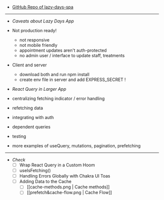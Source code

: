 - [GitHub Repo of lazy-days-spa](https://github.com/bonnie/udemy-REACT-QUERY/tree/react-query-v4/completed-apps/lazy-days-spa)

---

- _Caveats about Lazy Days App_
- Not production ready!
  - not responsive
  - not mobile friendly
  - appointment updates aren't auth-protected
  - no admin user / interface to update staff, treatments
- Client and server

  - download both and run npm install
  - create env file in server and add EXPRESS_SECRET !

- _React Query in Larger App_
- centralizing fetching indicator / error handling
- refetching data
- integrating with auth
- dependent queries
- testing
- more examples of useQuery, mutations, pagination, prefetching

---

- _Check_
  - [ ] Wrap React Query in a Custom Hoom
  - [ ] useIsFetching()
  - [ ] Handling Errors Globally with Chakra UI Toas
  - [ ]  Adding Data to the Cache
	  - [ ] [[cache-methods.png | Cache methods]]
	  - [ ] [[prefetch&cache-flow.png | Cache Flow]]
